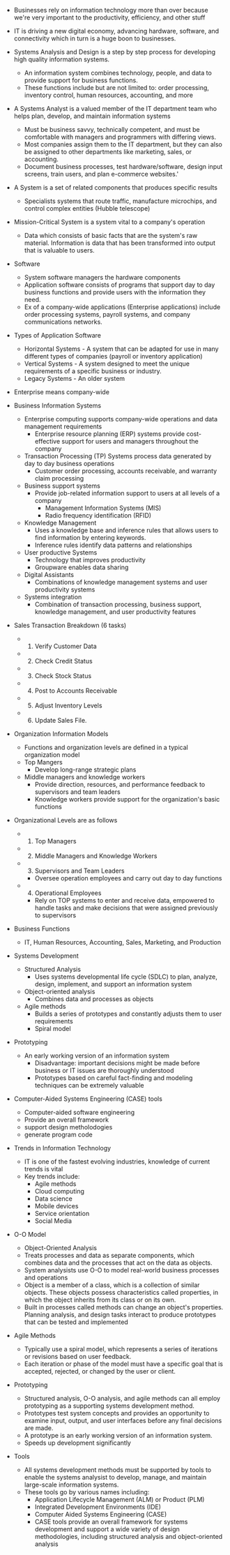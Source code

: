 
- Businesses rely on information technology more than over because we're very important to the productivity, efficiency, and other stuff 

- IT is driving a new digital economy, advancing hardware, software, and connectivity which in turn is a huge boon to businesses.

- Systems Analysis and Design is a step by step process for developing high quality information systems.
	- An information system combines technology, people, and data to provide support for business functions.
	- These functions include but are not limited to: order processing, inventory control, human resources, accounting, and more

- A Systems Analyst is a valued member of the IT department team who helps plan, develop, and maintain information systems 
	- Must be business savvy, technically competent, and must be comfortable with managers and programmers with differing views. 
	- Most companies assign them to the IT department, but they can also be assigned to other departments like marketing, sales, or accounting.
	- Document business processes, test hardware/software, design input screens, train users, and plan e-commerce websites.'

- A System is a set of related components that produces specific results
	- Specialists systems that route traffic, manufacture microchips, and control complex entities (Hubble telescope) 

- Mission-Critical System is a system vital to a company's operation
	- Data which consists of basic facts that are the system's raw material. Information is data that has been transformed into output that is valuable to users. 

- Software
	- System software managers the hardware components 
	- Application software consists of programs that support day to day business functions and provide users with the information they need. 
	- Ex of a company-wide applications (Enterprise applications) include order processing systems, payroll systems, and company communications networks.

- Types of Application Software
	- Horizontal Systems - A system that can be adapted for use in many different types of companies (payroll or inventory application) 
	- Vertical Systems - A system designed to meet the unique requirements of a specific business or industry. 
	- Legacy Systems - An older system 

- Enterprise means company-wide

- Business Information Systems 
	- Enterprise computing supports company-wide operations and data management requirements
		- Enterprise resource planning (ERP) systems provide cost-effective support for users and managers throughout the company
	- Transaction Processing (TP) Systems process data generated by day to day business operations
		- Customer order processing, accounts receivable, and warranty claim processing
	- Business support systems
		- Provide job-related information support to users at all levels of a company 
			- Management Information Systems (MIS) 
			- Radio frequency identification (RFID)
	- Knowledge Management 
		- Uses a knowledge base and inference rules that allows users to find information by entering keywords.
		- Inference rules identify data patterns and relationships
	- User productive Systems
		- Technology that improves productivity 
		- Groupware enables data sharing
	- Digital Assistants
		- Combinations of knowledge management systems and user productivity systems
	- Systems integration
		- Combination of transaction processing, business support, knowledge management, and user productivity features

- Sales Transaction Breakdown (6 tasks)
	- 1. Verify Customer Data
	- 2. Check Credit Status
	- 3. Check Stock Status
	- 4. Post to Accounts Receivable
	- 5. Adjust Inventory Levels
	- 6. Update Sales File.

- Organization Information Models
	- Functions and organization levels are defined in a typical organization model
	- Top Mangers
		- Develop long-range strategic plans
	- Middle managers and knowledge workers
		- Provide direction, resources, and performance feedback to supervisors and team leaders
		- Knowledge workers provide support for the organization's basic functions

- Organizational Levels are as follows
	- 1. Top Managers
	- 2. Middle Managers and Knowledge Workers
	- 3. Supervisors and Team Leaders
		- Oversee operation employees and carry out day to day functions
	- 4. Operational Employees
		- Rely on TOP systems to enter and receive data, empowered to handle tasks and make decisions that were assigned previously to supervisors

- Business Functions
	- IT, Human Resources, Accounting, Sales, Marketing, and Production 

- Systems Development 
	- Structured Analysis
		- Uses systems developmental life cycle (SDLC) to plan, analyze, design, implement, and support an information system
	- Object-oriented analysis
		- Combines data and processes as objects
	- Agile methods
		- Builds a series of prototypes and constantly adjusts them to user requirements
		- Spiral model

- Prototyping 
	- An early working version of an information system
		- Disadvantage: important decisions might be made before business or IT issues are thoroughly understood
		- Prototypes based on careful fact-finding and modeling techniques can be extremely valuable 

- Computer-Aided Systems Engineering (CASE) tools
	- Computer-aided software engineering
	- Provide an overall framework
	- support design metholodogies 
	- generate program code

- Trends in Information Technology
	- IT is one of the fastest evolving industries, knowledge of current trends is vital
	- Key trends include:
		- Agile methods
		- Cloud computing 
		- Data science
		- Mobile devices
		- Service orientation
		- Social Media

- O-O Model
	- Object-Oriented Analysis
	- Treats processes and data as separate components, which combines data and the processes that act on the data as objects.
	- System analysists use O-O to model real-world business processes and operations
	- Object is a member of a class, which is a collection of similar objects. These objects possess characteristics called properties, in which the object inherits from its class or on its own.
	- Built in processes called methods can change an object's properties. Planning analysis, and design tasks interact to produce prototypes that can be tested and implemented 

- Agile Methods
	- Typically use a spiral model, which represents a series of iterations or revisions based on user feedback. 
	- Each iteration or phase of the model must have a specific goal that is accepted, rejected, or changed by the user or client. 

- Prototyping 
	- Structured analysis, O-O analysis, and agile methods can all employ prototyping as a supporting systems development method. 
	- Prototypes test system concepts and provides an opportunity to examine input, output, and user interfaces before any final decisions are made. 
	- A prototype is an early working version of an information system.
	- Speeds up development significantly

- Tools 
	- All systems development methods must be supported by tools to enable the systems analysist to develop, manage, and maintain large-scale information systems.
	- These tools go by various names including:
		- Application Lifecycle Management (ALM) or Product (PLM)
		- Integrated Development Environments (IDE) 
		- Computer Aided Systems Engineering (CASE)
		- CASE tools provide an overall framework for systems development and support a wide variety of design methodologies, including structured analysis and object-oriented analysis